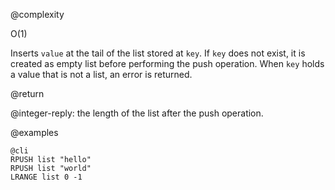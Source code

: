 @complexity

O(1)


Inserts `value` at the tail of the list stored at `key`.  If `key` does not
exist, it is created as empty list before performing the push operation.
When `key` holds a value that is not a list, an error is returned.

@return

@integer-reply: the length of the list after the push operation.

@examples

    @cli
    RPUSH list "hello"
    RPUSH list "world"
    LRANGE list 0 -1

